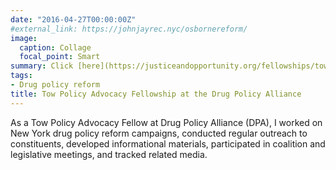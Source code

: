 ```yaml
---
date: "2016-04-27T00:00:00Z"
#external_link: https://johnjayrec.nyc/osbornereform/
image:
  caption: Collage
  focal_point: Smart
summary: Click [here](https://justiceandopportunity.org/fellowships/tow/) to learn more. 
tags:
- Drug policy reform
title: Tow Policy Advocacy Fellowship at the Drug Policy Alliance
---
```


As a Tow Policy Advocacy Fellow at Drug Policy Alliance (DPA), I worked on New York drug policy reform campaigns,  conducted regular outreach to constituents, developed informational materials, participated in coalition and legislative meetings, and tracked related media. 